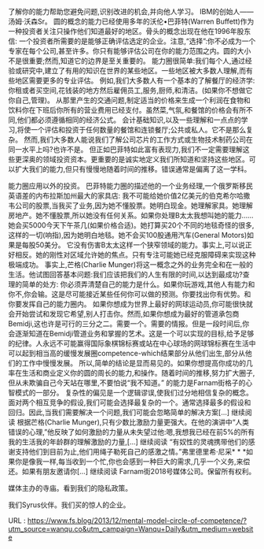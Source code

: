 了解你的能力帮助您避免问题,识别改进的机会,并向他人学习。 
 IBM的创始人——汤姆·沃森Sr。 
 圆的概念的能力已经使用多年的沃伦•巴菲特(Warren Buffett)作为一种投资者关注只操作他们知道最好的地区。骨头的概念出现在他在1996年股东信: 
 一个投资者所需要的是能够正确评估选定的企业。注意,“选择”:你不必成为一个专家在每个公司,甚至许多。你只有能够评估公司在你的能力范围之内。圆的大小不是很重要;然而,知道它的边界是至关重要的。 
 能力圈很简单:我们每个人,通过经验或研究中,建立了有用的知识在世界的某些地区。一些地区被大多数人理解,而有些地区需要更多的专业评估。 
 例如,我们大多数人有一个基本的了解餐厅的经济学:你租或者买空间,花钱装的地方然后雇佣员工,服务,厨师,和清洁。(如果你不想做它你自己,管理)。 
 从那里产生的交通问题,制定适当的价格来生成一个利润在食物和饮料你在下班后你所有的营业费用已经支付。虽然菜,气氛,和餐馆的价格会有所不同,他们都必须遵循相同的经济公式。 
 会计基础知识,以及一些理解和一点点的学习,将使一个评估和投资于任何数量的餐馆和连锁餐厅;公共或私人。它不是那么复杂。 
 然而,我们大多数人能说我们了解公司芯片的工作方式或生物技术制药公司在同一水平上吗?也许不是。 
 但正如巴菲特如此富有表现力,我们不一定需要理解这些更深奥的领域投资资本。更重要的是诚实地定义我们所知道和坚持这些地区。可以扩大我们的能力,但只有慢慢地随着时间的推移。错误通常是偏离了这一学科。 
  
 能力圈应用以外的投资。 
 巴菲特能力圈的描述他的一个业务经理,一个俄罗斯移民英语差的内布拉斯加州最大的家具店: 
 我不可能给她价值2亿美元的伯克希尔哈撒韦公司的股票,当我买了业务,因为她不懂股票。她明白现金。她理解家具。她理解房地产。她不懂股票,所以她没有任何关系。如果你处理B太太我想叫她的能力……她会买5000今天下午茶几(如果价格合适)。她打算买20个不同的地毯奇怪的很多,这样的一切(响指),因为她明白地毯。她不会买100股通用汽车(General Motors)如果是每股50美分。 
 它没有伤害B太太这样一个狭窄领域的能力。事实上,可以说正好相反。她的刚性对区域允许她的焦点。只有专注可能她已经克服障碍来实现这种极端成功。 
 事实上,芒格(Charlie Munger)将这一概念之外的业务完全和在一般的生活。他试图回答基本问题:我们应该把我们的人生有限的时间,以达到最成功?查理的简单的处方: 
 你必须弄清楚自己的能力是什么。如果你玩游戏,其他人有能力和你不,你会输。这是尽可能接近某些任何你可以做的预测。你要找出你有优势。和 
 你要发挥自己的能力圈内。 
 如果你想成为世界上最好的网球运动员,你可能很快就会开始尝试和发现它希望,别人打击你。然而,如果你想成为最好的管道承包商Bemidji,这也许是可行的三分之二。需要一个。需要的情报。但是一段时间后,你会逐渐知道在Bemidji管道业务和掌握的艺术。这是一个可以实现的目标,给予足够的纪律。人永远不可能赢得国际象棋锦标赛或站在中心球场的网球锦标赛在生活中可以起到相当高的缓慢发展圈competence-which结果部分从他们出生,部分从他们的工作中慢慢发展。 
 所以,简单的结论是显而易见的。如果你想提高你成功的几率在生活和商业定义你的圆的周长的能力,和操作。随着时间的推移,努力扩大圈子,但从未欺骗自己今天站在哪里,不要怕说“我不知道。” 
 的能力是Farnam街格子的心智模式的一部分。 
 复杂性的偏见是一个逻辑谬误,使我们过分地相信复杂的概念。面对两个相互竞争的假设,我们可能会选择最复杂的一个。通常选择最多的假设和回归。因此,当我们需要解决一个问题,我们可能会忽略简单的解决方案[…] 
 继续阅读 
 根据芒格(Charlie Munger),只有少数比激励力量更强大。在他的演讲中“人类错误的心理,”他反映了如何激励的力量从未失望过他:嗯,我想我已经在前5%的所有我的生活我的年龄群的理解激励的力量,[…] 
 继续阅读 
 “有奴性的灵魂携带他们的感谢支持他们到目前为止,他们用绳子勒死自己的感激之情。”弗里德里希·尼采* * *如果你是像我一样,每当收到一个忙,你也会感到一种巨大的需求,几乎一个义务,来偿还。如果有朋友邀请你[…] 
 继续阅读 
 Farnam街2018号媒体公司。保留所有权利。 
  
 媒体主办的寺庙。看到我们的隐私政策。 
  
 我们Syrus伙伴。我们买的惊人的企业。 
  
   
  URL : https://www.fs.blog/2013/12/mental-model-circle-of-competence/?utm_source=wanqu.co&utm_campaign=Wanqu+Daily&utm_medium=website